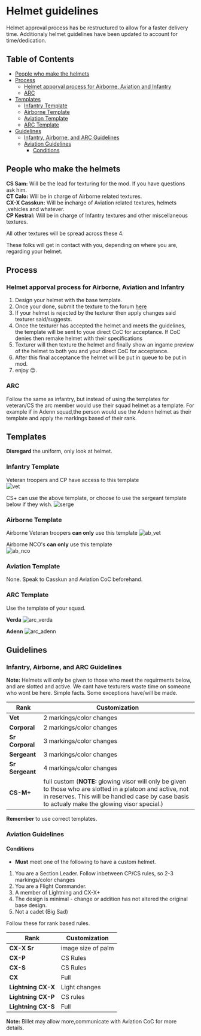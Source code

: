 [serge_template]: https://i.imgur.com/uhWfUua.png "CS template"
[vet_template]: https://i.imgur.com/jzdQTQT.png "Vet template"
[ab_nco_template]: https://i.imgur.com/suvg20G.png "AB NCO template"
[ab_vet_template]: https://i.imgur.com/Inr9u99.png "AB Vet template"
[arc_verda_template]: https://cdn.discordapp.com/attachments/523224901516263434/622272174715043840/Verda.png "Arc verda template"
[arc_adenn_template]: https://cdn.discordapp.com/attachments/523224901516263434/622272173951942656/Adenn.png "Arc adenn template"
# Helmet guidelines <!-- omit in toc -->

Helmet approval process has be restructured to allow for a faster delivery time. Additionaly helmet guidelines have been updated to account for time/dedication.

## Table of Contents <!-- omit in toc -->

- [People who make the helmets](#people-who-make-the-helmets)
- [Process](#process)
  - [Helmet apporval process for Airborne, Aviation and Infantry](#helmet-apporval-process-for-airborne-aviation-and-infantry)
  - [ARC](#arc)
- [Templates](#templates)
  - [Infantry Template](#infantry-template)
  - [Airborne Template](#airborne-template)
  - [Aviation Template](#aviation-template)
  - [ARC Template](#arc-template)
- [Guidelines](#guidelines)
  - [Infantry, Airborne, and ARC Guidelines](#infantry-airborne-and-arc-guidelines)
  - [Aviation Guidelines](#aviation-guidelines)
    - [Conditions](#conditions)

## People who make the helmets

**CS Sam:** Will be the lead for texturing for the mod. If you have questions ask him.  
**CT Calo:** Will be in charge of Airborne related textures.  
**CX-X Casskun:** Will be incharge of Aviation related textures, helmets ,vehicles and whatever.  
**CP Kestral:** Will be in charge of Infantry textures and other miscellaneous textures.  

All other textures will be spread across these 4.

These folks will get in contact with you, depending on where you are, regarding your helmet.

## Process

### Helmet apporval process for Airborne, Aviation and Infantry

1. Design your helmet with the base template. 
2. Once your done, submit the texture to the forum [here](https://docs.google.com/forms/d/e/1FAIpQLSdRKswPFHkU03VbGv9LXHPPz_WpMMbagMCvZkUCRBz3xkbcJg/viewform)
3. If your helmet is rejected by the texturer then apply changes said texturer said/suggests.
4. Once the texturer has accepted the helmet and meets the guidelines, the template will be sent to youe direct CoC for acceptance. If CoC denies then remake helmet with their specifications
5. Texturer will then texture the helmet and finally show an ingame preview of the helmet to both you and your direct CoC for acceptance.
6. After this final acceptance the helmet will be put in queue to be put in mod.
7. enjoy 😊.


### ARC

Follow the same as infantry, but instead of using the templates for veteran/CS the arc member would use their squad helmet as a template. For example if in Adenn squad,the person would use the Adenn helmet as their template and apply the markings based of their rank.

## Templates

**Disregard** the uniform, only look at helmet.

### Infantry Template

Veteran troopers and CP have access to this template  
![vet][vet_template]

CS+ can use the above template, or choose to use the sergeant template below if they wish.
![serge][serge_template]

### Airborne Template

Airborne Veteran troopers **can only** use this template
![ab_vet][ab_vet_template]

Airborne NCO's **can only** use this template  
![ab_nco][ab_nco_template]

### Aviation Template

None. Speak to Casskun and Aviation CoC beforehand.

### ARC Template

Use the template of your squad.

**Verda**
![arc_verda][arc_verda_template]

**Adenn**
![arc_adenn][arc_adenn_template]

## Guidelines

### Infantry, Airborne, and ARC Guidelines

**Note:** Helmets will only be given to those who meet the requirments below, and are slotted and active. We cant have texturers waste time on someone who wont be here. Simple facts. Some exceptions have/will be made.

| Rank             | Customization            |
|------------------|--------------------------|
| **Vet**          | 2 markings/color changes |
| **Corporal**     | 2 markings/color changes |
|  **Sr Corporal** | 3 markings/color changes |
| **Sergeant**     | 3 markings/color changes |
| **Sr Sergeant**  | 4 markings/color changes |
| **CS-M+**        | full custom (**NOTE:** glowing visor will only be given to those who are slotted in a platoon and active, not in reserves. This will be handled case by case basis to actualy make the glowing visor special.)              |

**Remember** to use correct templates.

### Aviation Guidelines

#### Conditions

- **Must** meet one of the following to have a custom helmet.

1. You are a Section Leader. Follow inbetween CP/CS rules, so 2-3 markings/color changes
2. You are a Flight Commander.
3. A member of Lightning and CX-X+
4. The design is minimal - change or addition has not altered the original base design.
5. Not a cadet (Big Sad)

Follow these for rank based rules.

| Rank             | Customization            |
|------------------|--------------------------|
| **CX-X Sr**      | image size of palm       |
| **CX-P**         | CS Rules                 |
|  **CX-S**        | CS Rules                 |
| **CX**           | Full                     |
| **Lightning CX-X**  | Light changes |
| **Lightning CX-P**  | CS rules |
| **Lightning CX-S**  | Full |

**Note:** Billet may allow more,communicate with Aviation CoC for more details. 
